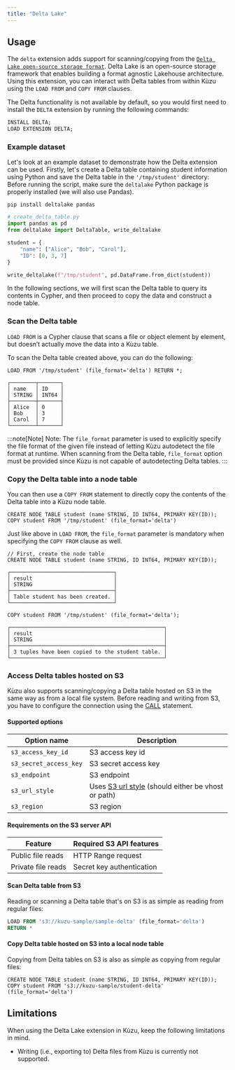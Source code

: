 ```yaml
---
title: "Delta Lake"
---
```


## Usage

The `delta` extension adds support for scanning/copying from the [`Delta Lake open-source storage format`](https://delta.io/).
Delta Lake is an open-source storage framework that enables building a format agnostic Lakehouse architecture.
Using this extension, you can interact with Delta tables from within Kùzu using the `LOAD FROM` and `COPY FROM` clauses.

The Delta functionality is not available by default, so you would first need to install the `DELTA`
extension by running the following commands:

```sql
INSTALL DELTA;
LOAD EXTENSION DELTA;
```

### Example dataset

Let's look at an example dataset to demonstrate how the Delta extension can be used.
Firstly, let's create a Delta table containing student information using Python and save the Delta table in the `'/tmp/student'` directory:
Before running the script, make sure the `deltalake` Python package is properly installed (we will also use Pandas).
```shell
pip install deltalake pandas
```

```python
# create_delta_table.py
import pandas as pd
from deltalake import DeltaTable, write_deltalake

student = {
    "name": ["Alice", "Bob", "Carol"],
    "ID": [0, 3, 7]
}

write_deltalake(f"/tmp/student", pd.DataFrame.from_dict(student))
```

In the following sections, we will first scan the Delta table to query its contents in Cypher, and
then proceed to copy the data and construct a node table.

### Scan the Delta table
`LOAD FROM` is a Cypher clause that scans a file or object element by element, but doesn’t actually
move the data into a Kùzu table.

To scan the Delta table created above, you can do the following:

```cypher
LOAD FROM '/tmp/student' (file_format='delta') RETURN *;
```
```
┌────────┬───────┐
│ name   │ ID    │
│ STRING │ INT64 │
├────────┼───────┤
│ Alice  │ 0     │
│ Bob    │ 3     │
│ Carol  │ 7     │
└────────┴───────┘
```
:::note[Note]
Note: The `file_format` parameter is used to explicitly specify the file format of the given file instead of letting Kùzu autodetect the file format at runtime.
When scanning from the Delta table, `file_format` option must be provided since Kùzu is not capable of autodetecting Delta tables.
:::

### Copy the Delta table into a node table
You can then use a `COPY FROM` statement to directly copy the contents of the Delta table into a Kùzu node table.

```cypher
CREATE NODE TABLE student (name STRING, ID INT64, PRIMARY KEY(ID));
COPY student FROM '/tmp/student' (file_format='delta')
```

Just like above in `LOAD FROM`, the `file_format` parameter is mandatory when specifying the `COPY FROM` clause as well.

```cypher
// First, create the node table
CREATE NODE TABLE student (name STRING, ID INT64, PRIMARY KEY(ID));
```
```
┌─────────────────────────────────┐
│ result                          │
│ STRING                          │
├─────────────────────────────────┤
│ Table student has been created. │
└─────────────────────────────────┘
```
```cypher
COPY student FROM '/tmp/student' (file_format='delta');
```
```
┌─────────────────────────────────────────────────┐
│ result                                          │
│ STRING                                          │
├─────────────────────────────────────────────────┤
│ 3 tuples have been copied to the student table. │
└─────────────────────────────────────────────────┘
```

### Access Delta tables hosted on S3
Kùzu also supports scanning/copying a Delta table hosted on S3 in the same way as from a local file system.
Before reading and writing from S3, you have to configure the connection using the [CALL](https://kuzudb.com/docusaurus/cypher/configuration) statement.

#### Supported options

| Option name | Description |
|----------|----------|
| `s3_access_key_id` | S3 access key id |
| `s3_secret_access_key` | S3 secret access key |
| `s3_endpoint` | S3 endpoint |
| `s3_url_style` | Uses [S3 url style](https://docs.aws.amazon.com/AmazonS3/latest/userguide/VirtualHosting.html) (should either be vhost or path) |
| `s3_region` | S3 region |

#### Requirements on the S3 server API

| Feature | Required S3 API features |
|----------|----------|
| Public file reads | HTTP Range request |
| Private file reads | Secret key authentication|

#### Scan Delta table from S3
Reading or scanning a Delta table that's on S3 is as simple as reading from regular files:

```sql
LOAD FROM 's3://kuzu-sample/sample-delta' (file_format='delta')
RETURN *
```

#### Copy Delta table hosted on S3 into a local node table

Copying from Delta tables on S3 is also as simple as copying from regular files:

```cypher
CREATE NODE TABLE student (name STRING, ID INT64, PRIMARY KEY(ID));
COPY student FROM 's3://kuzu-sample/student-delta' (file_format='delta')
```

## Limitations

When using the Delta Lake extension in Kùzu, keep the following limitations in mind.

- Writing (i.e., exporting to) Delta files from Kùzu is currently not supported.

